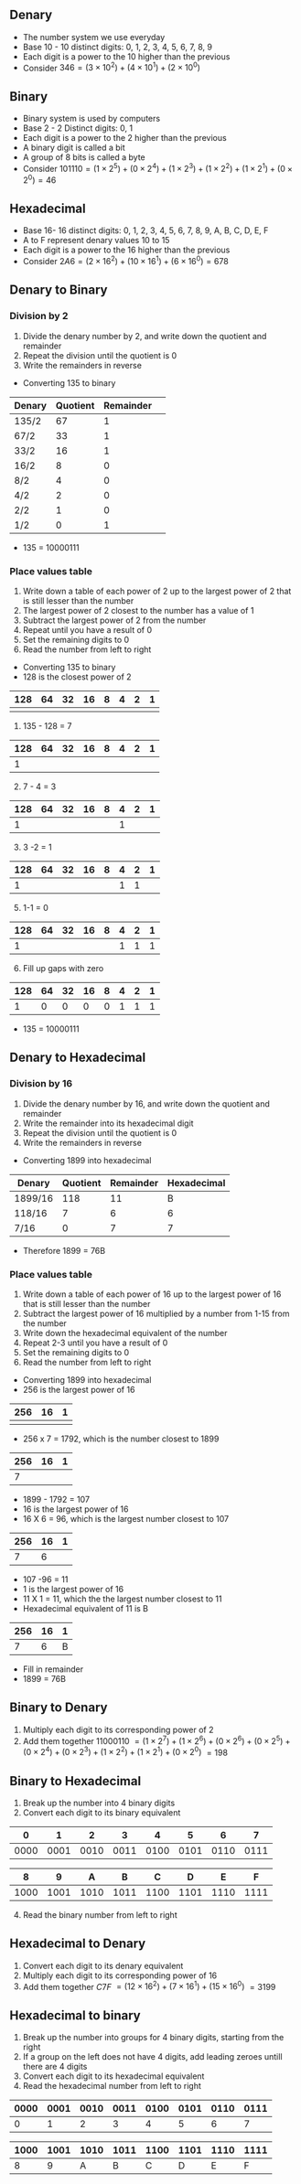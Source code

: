 ## Denary
- The number system we use everyday
- Base 10 - 10 distinct digits: 0, 1, 2, 3, 4, 5, 6, 7, 8, 9 
- Each digit is a power to the 10 higher than the previous
- Consider $346 = (3 \times 10^2) + (4 \times 10^1) + (2 \times 10^0)$
## Binary
- Binary system is used by computers
- Base 2 - 2 Distinct digits: 0, 1
- Each digit is a power to the 2 higher than the previous
- A binary digit is called a bit
- A group of 8 bits is called a byte
- Consider $101110 = (1 \times 2^5) + (0 \times 2^4) + (1 \times 2^3) + (1 \times 2^2) + (1 \times 2^1) + (0 \times 2^0) = 46$
## Hexadecimal
- Base 16- 16 distinct digits: 0, 1, 2, 3, 4, 5, 6, 7, 8, 9, A, B, C, D, E, F
- A to F represent denary values 10 to 15
-  Each digit is a power to the 16 higher than the previous
- Consider $2A6 = (2 \times 16 ^ 2) + (10 \times 16 ^ 1) + (6 \times 16 ^ 0) = 678$
## Denary to Binary
### Division by 2
1. Divide the denary number by 2, and write down the quotient and remainder
2. Repeat the division until the quotient is 0
3. Write the remainders in reverse
- Converting 135 to binary

| Denary | Quotient | Remainder |     |
| ------ | -------- | --------- | --- |
| 135/2  | 67       | 1         |     |
| 67/2   | 33       | 1         |     |
| 33/2   | 16       | 1         |     |
| 16/2   | 8        | 0         |     |
| 8/2    | 4        | 0         |     |
| 4/2    | 2        | 0         |     |
| 2/2    | 1        | 0         |     |
| 1/2    | 0        | 1         |     |
- 135  = 10000111
### Place values table
1. Write down a table of each power of 2 up to the largest power of 2 that is still lesser than the number
2. The largest power of 2 closest to the number has a value of 1
3. Subtract the largest power of 2 from the number
4. Repeat until you have a result of 0
5. Set the remaining digits to 0
6. Read the number from left to right
- Converting 135 to binary
- 128 is the closest power of 2

| 128 | 64| 32| 16| 8| 4| 2| 1|
|-|-|-|-|-|-|-|-|
| | | | | | | | |
1. 135 - 128 = 7

| 128 | 64| 32| 16| 8| 4| 2| 1|
|-|-|-|-|-|-|-|-|
|1 | | | | | | | |
2. 7 - 4 = 3

| 128 | 64| 32| 16| 8| 4| 2| 1|
|-|-|-|-|-|-|-|-|
| 1| | | | |1| | |
3. 3 -2 = 1

| 128 | 64| 32| 16| 8| 4| 2| 1|
|-|-|-|-|-|-|-|-|
| 1| | | | |1| 1| |
5. 1-1 = 0

| 128 | 64| 32| 16| 8| 4| 2| 1|
|-|-|-|-|-|-|-|-|
| 1| | | | |1| 1|1|
6. Fill up gaps with zero

| 128 | 64| 32| 16| 8| 4| 2| 1|
|-|-|-|-|-|-|-|-|
| 1|0|0|0|0|1| 1|1|
- 135 = 10000111
## Denary to Hexadecimal
### Division by 16
1. Divide the denary number by 16, and write down the quotient and remainder
2. Write the remainder into its hexadecimal digit
3. Repeat the division until the quotient is 0
4. Write the remainders in reverse
- Converting 1899 into hexadecimal

|Denary| Quotient| Remainder| Hexadecimal|
|- |- |- | -|
|1899/16| 118| 11| B|
|118/16| 7| 6| 6|
|7/16|0|7| 7|
- Therefore 1899 = 76B
### Place values table
1. Write down a table of each power of 16 up to the largest power of 16 that is still lesser than the number
3. Subtract the largest power of 16 multiplied by a number from 1-15 from the number
4. Write down the hexadecimal equivalent of the number
5. Repeat 2-3 until you have a result of 0
6. Set the remaining digits to 0
7. Read the number from left to right
- Converting 1899 into hexadecimal
- 256 is the largest power of 16

|256| 16| 1|
|- |-|-|
| | | |
- 256 x 7  = 1792, which is the number closest to 1899

|256| 16| 1|
|- |-|-|
|7| | |
- 1899 - 1792 = 107
- 16 is the largest power of 16
- 16 X 6 = 96, which is the largest number closest to 107

|256| 16| 1|
|- |-|-|
|7|6| |
- 107 -96 = 11
- 1 is the largest power of 16
- 11 X 1 = 11, which the the largest number closest to 11
- Hexadecimal equivalent of 11 is B

|256| 16| 1|
|- |-|-|
|7|6|B|
- Fill in remainder
- 1899 = 76B
## Binary to Denary
1. Multiply each digit to its corresponding power of 2
2. Add them together
$11000110$
$= (1 \times 2^7) + (1 \times 2^6) + (0 \times 2^6) + (0 \times 2^5) +(0 \times 2^4) +(0 \times 2^3) +(1 \times 2^2) +(1 \times 2^1) +(0 \times 2^0)$
$= 198$
## Binary to Hexadecimal
1. Break up the number into 4 binary digits
2. Convert each digit to its binary equivalent

| 0    | 1    | 2    | 3    | 4    | 5    | 6    | 7    |
| ---- | ---- | ---- | ---- | ---- | ---- | ---- | ---- |
| 0000 | 0001 | 0010 | 0011 | 0100 | 0101 | 0110 | 0111 |

|8|9|A|B|C|D|E|F|
|-|-|-|-|-|-|-|-|
|1000|1001|1010|1011|1100|1101|1110|1111|
4. Read the binary number from left to right
## Hexadecimal to Denary
1. Convert each digit to its denary equivalent
2. Multiply each digit to its corresponding power of 16
3. Add them together
$C7F$
$= (12 \times 16^2) + (7 \times 16^1) + (15 \times 16^0)$
$= 3199$
## Hexadecimal to binary
1. Break up the number into groups for 4 binary digits, starting from the right
2. If a group on the left does not have 4 digits, add leading zeroes untill there are 4 digits
3. Convert each digit to its hexadecimal equivalent
3. Read the hexadecimal number from left to right

|0000|0001|0010|0011|0100|0101|0110|0111|
|-|-|-|-|-|-|-|-|
|0|1|2|3|4|5|6|7|

|1000|1001|1010|1011|1100|1101|1110|1111|
|-|-|-|-|-|-|-|-|
|8|9|A|B|C|D|E|F|

